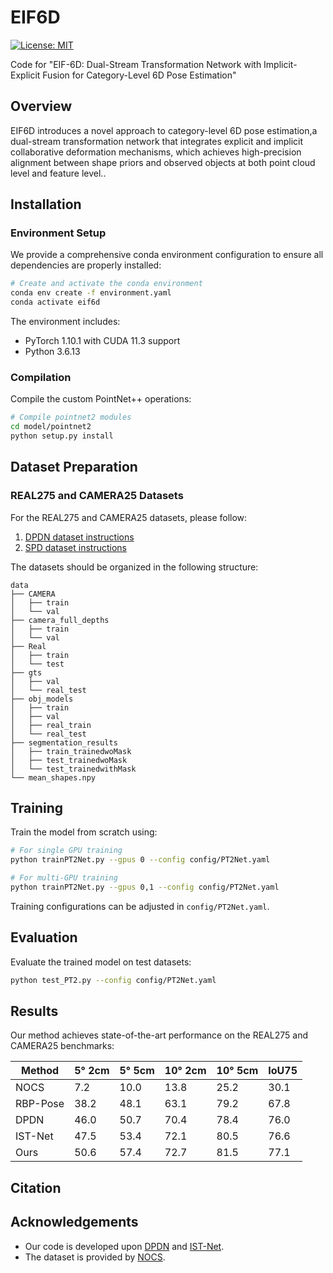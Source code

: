 # EIF6D

[![License: MIT](https://img.shields.io/badge/License-MIT-yellow.svg)](https://opensource.org/licenses/MIT)

Code for "EIF-6D: Dual-Stream Transformation Network with Implicit-Explicit Fusion for Category-Level 6D Pose Estimation"
## Overview

EIF6D introduces a novel approach to category-level 6D pose estimation,a dual-stream transformation network that integrates explicit and implicit collaborative deformation mechanisms, which achieves high-precision alignment between shape priors and observed objects at both point cloud level and feature level..

## Installation

### Environment Setup

We provide a comprehensive conda environment configuration to ensure all dependencies are properly installed:

```bash
# Create and activate the conda environment
conda env create -f environment.yaml
conda activate eif6d
```

The environment includes:
- PyTorch 1.10.1 with CUDA 11.3 support
- Python 3.6.13

### Compilation

Compile the custom PointNet++ operations:

```bash
# Compile pointnet2 modules
cd model/pointnet2
python setup.py install
```

## Dataset Preparation

### REAL275 and CAMERA25 Datasets

For the REAL275 and CAMERA25 datasets, please follow:
1. [DPDN dataset instructions](https://github.com/JiehongLin/Self-DPDN)
2. [SPD dataset instructions](https://github.com/mentian/object-deformnet)

The datasets should be organized in the following structure:
```
data
├── CAMERA
│   ├── train
│   └── val
├── camera_full_depths
│   ├── train
│   └── val
├── Real
│   ├── train
│   └── test
├── gts
│   ├── val
│   └── real_test
├── obj_models
│   ├── train
│   ├── val
│   ├── real_train
│   └── real_test
├── segmentation_results
│   ├── train_trainedwoMask
│   ├── test_trainedwoMask
│   └── test_trainedwithMask
└── mean_shapes.npy

```

## Training

Train the model from scratch using:

```bash
# For single GPU training
python trainPT2Net.py --gpus 0 --config config/PT2Net.yaml

# For multi-GPU training
python trainPT2Net.py --gpus 0,1 --config config/PT2Net.yaml
```

Training configurations can be adjusted in `config/PT2Net.yaml`.

## Evaluation

Evaluate the trained model on test datasets:

```bash
python test_PT2.py --config config/PT2Net.yaml
```

## Results

Our method achieves state-of-the-art performance on the REAL275 and CAMERA25 benchmarks:

| Method | 5° 2cm | 5° 5cm | 10° 2cm | 10° 5cm | IoU75 | 
|--------|--------|--------|---------|---------|-------|
| NOCS   | 7.2    | 10.0   | 13.8    | 25.2    | 30.1  |
|RBP-Pose| 38.2   | 48.1   | 63.1    | 79.2    | 67.8  | 
|  DPDN  | 46.0   | 50.7   | 70.4    | 78.4    | 76.0  |
|IST-Net | 47.5   | 53.4   | 72.1    | 80.5    | 76.6  |
|  Ours  | 50.6   | 57.4   | 72.7    | 81.5    | 77.1  |

## Citation



## Acknowledgements

- Our code is developed upon [DPDN](https://github.com/JiehongLin/Self-DPDN) and [IST-Net](https://github.com/CVMI-Lab/IST-Net).
- The dataset is provided by [NOCS](https://github.com/hughw19/NOCS_CVPR2019).


